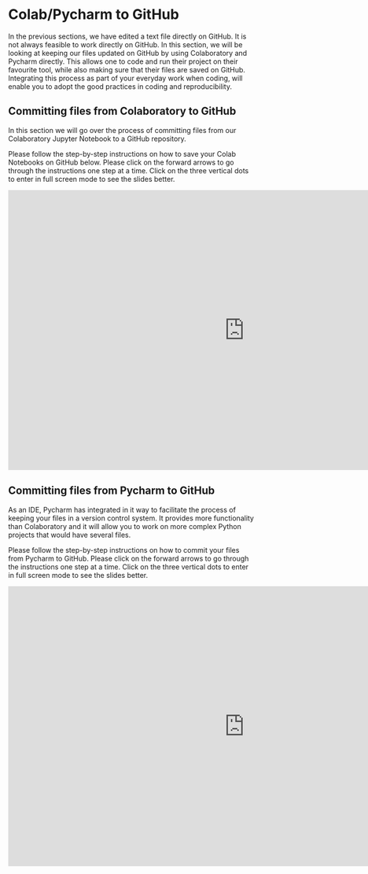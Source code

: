 # Colab/Pycharm to GitHub

In the previous sections, we have edited a text file directly on GitHub.  It is not always feasible to work directly on GitHub.
In this section, we will be looking at keeping our files updated on GitHub by using Colaboratory and Pycharm directly.  This 
allows one to code and run their project on their favourite tool, while also making sure that their files are saved on GitHub.
Integrating this process as part of your everyday work when coding, will enable you to adopt the good practices in coding and reproducibility.

## Committing files from Colaboratory to GitHub

In this section we will go over the process of committing files from our Colaboratory Jupyter Notebook to a GitHub repository.


Please follow the step-by-step instructions on how to save your Colab Notebooks on GitHub below.  Please click on the forward arrows to go through the
instructions one step at a time. Click on the three vertical dots to enter in full screen mode to see the slides better.


<div class="container">
  <iframe class="responsive-iframe" src="https://docs.google.com/presentation/d/1qUiAopEZPVxWXcRMni-plDUaJd9nRoVYEFUTG19jBB4/embed?start=false&loop=false&delayms=3000" frameborder="0" width="960" height="569" allowfullscreen="true" mozallowfullscreen="true" webkitallowfullscreen="true"></iframe>
</div>

## Committing files from Pycharm to GitHub

As an IDE, Pycharm has integrated in it way to facilitate the process of keeping your files in a version control system. 
It provides more functionality than Colaboratory and it will allow you to work on more complex Python projects that would have several 
files.

Please follow the step-by-step instructions on how to commit your files from Pycharm to GitHub.  Please click on the forward arrows to go through the
instructions one step at a time. Click on the three vertical dots to enter in full screen mode to see the slides better.

<div class="container">
  <iframe class="responsive-iframe" src="https://docs.google.com/presentation/d/1hkdN-LRAbd6AqBkYg6fpdYLWU1JMqK6vzVZ3jha_B0A/embed?start=false&loop=false&delayms=3000" frameborder="0" width="960" height="569" allowfullscreen="true" mozallowfullscreen="true" webkitallowfullscreen="true"></iframe>
</div>


